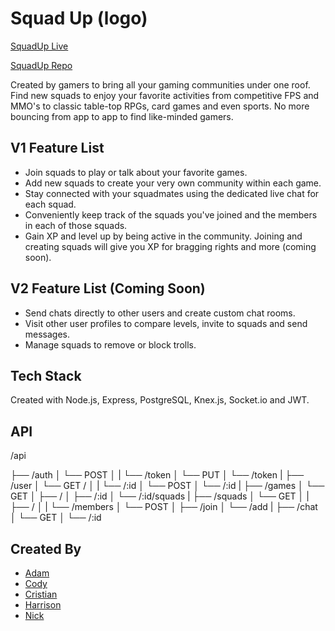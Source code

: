 # Squad Up (logo)

[SquadUp Live](https://squadup.now.sh "Live Site")

[SquadUp Repo](https://github.com/cgillette12/Squad-up-Client "Front End Repo")

Created by gamers to bring all your gaming communities under one roof. Find new squads to enjoy your favorite activities from competitive FPS and MMO's to classic table-top RPGs, card games and even sports. No more bouncing from app to app to find like-minded gamers. 

## V1 Feature List
* Join squads to play or talk about your favorite games.
* Add new squads to create your very own community within each game.
* Stay connected with your squadmates using the dedicated live chat for each squad. 
* Conveniently keep track of the squads you've joined and the members in each of those squads. 
* Gain XP and level up by being active in the community. Joining and creating squads will give you XP for bragging rights and more (coming soon). 

## V2 Feature List (Coming Soon)
* Send chats directly to other users and create custom chat rooms. 
* Visit other user profiles to compare levels, invite to squads and send messages. 
* Manage squads to remove or block trolls.

## Tech Stack
Created with Node.js, Express, PostgreSQL, Knex.js, Socket.io and JWT. 

## API 

/api

├── /auth
│   └── POST
│   |   └── /token
│   └── PUT
│       └── /token
|
├── /user
│   └── GET /
│   |   └── /:id
│   └── POST
│       └── /:id
|
├── /games
│   └── GET
│       ├── /
│       ├── /:id
│       └── /:id/squads
|
├── /squads
│   └── GET
│   |   ├── /
│   |   └── /members
│   └── POST
│       ├── /join
│       └── /add
|
├── /chat
│   └── GET
│       └── /:id

## Created By
* [Adam](https://github.com/AdamPavlicek "Adam's Github")
* [Cody](https://github.com/cgillette12 "Cody's Github")
* [Cristian](https://github.com/therealcriscam "Cristian's Github")
* [Harrison](https://github.com/hhcgit "Harrison's Github")
* [Nick](https://github.com/nickjlee "Nick's Github")